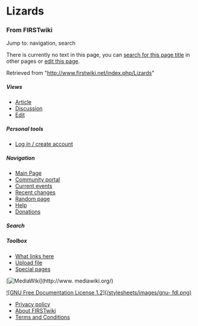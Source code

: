 # Lizards

### From FIRSTwiki

Jump to: navigation, search

There is currently no text in this page, you can [search for this page
title](/index.php/Special:Search/Lizards "Special:Search/Lizards" ) in other
pages or [edit this
page](http://www.firstwiki.net/index.php?title=Lizards&action=edit
"http://www.firstwiki.net/index.php?title=Lizards&action=edit" ).

Retrieved from "<http://www.firstwiki.net/index.php/Lizards>"

##### Views

  * [Article](/index.php?title=Lizards&action=edit)
  * [Discussion](/index.php?title=Talk:Lizards&action=edit)
  * [Edit](/index.php?title=Lizards&action=edit)

##### Personal tools

  * [Log in / create account](/index.php?title=Special:Userlogin&returnto=Lizards)

[](/index.php/Main_Page "Main Page" )

##### Navigation

  * [Main Page](/index.php/Main_Page)
  * [Community portal](/index.php/FIRSTwiki:Community_portal)
  * [Current events](/index.php/Current_events)
  * [Recent changes](/index.php/Special:Recentchanges)
  * [Random page](/index.php/Special:Random)
  * [Help](/index.php/Help:Contents)
  * [Donations](/index.php/FIRSTwiki:Site_support)

##### Search



##### Toolbox

  * [What links here](/index.php/Special:Whatlinkshere/Lizards)
  * [Upload file](/index.php/Special:Upload)
  * [Special pages](/index.php/Special:Specialpages)

[![MediaWiki](/skins/common/images/poweredby_mediawiki_88x31.png)](http://www.
mediawiki.org/)

[![GNU Free Documentation License 1.2](/stylesheets/images/gnu-
fdl.png)](http://www.gnu.org/copyleft/fdl.html)

  * [Privacy policy](/index.php/FIRSTwiki:Privacy_policy "FIRSTwiki:Privacy policy" )
  * [About FIRSTwiki](/index.php/FIRSTwiki:About "FIRSTwiki:About" )
  * [Terms and Conditions](/index.php/FIRSTwiki:Terms_and_conditions "FIRSTwiki:Terms and conditions" )


